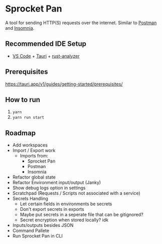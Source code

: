 # Sprocket Pan

A tool for sending HTTP(S) requests over the internet. Similar to [Postman](https://www.postman.com/) and [Insomnia](https://insomnia.rest/).

## Recommended IDE Setup

- [VS Code](https://code.visualstudio.com/) + [Tauri](https://marketplace.visualstudio.com/items?itemName=tauri-apps.tauri-vscode) + [rust-analyzer](https://marketplace.visualstudio.com/items?itemName=rust-lang.rust-analyzer)

## Prerequisites

<https://tauri.app/v1/guides/getting-started/prerequisites/>

## How to run

1. `yarn`
2. `yarn run start`

## Roadmap

- Add workspaces
- Import / Export work
  - Imports from:
    - Sprocket Pan
    - Postman
    - Insomnia
- Refactor global state
- Refactor Environment input/output (Janky)
- Show debug logs option in settings
- Scratchpad (Requests / Scripts not associated with a service)
- Secrets Handling
  - Let certain fields in environments be secrets
  - Don't export secrets in exports
  - Maybe put secrets in a seperate file that can be gitignored?
  - Secret encryption when stored locally? idk
- Inputs/outputs besides JSON
- Command Pallete
- Run Sprocket Pan in CLI 